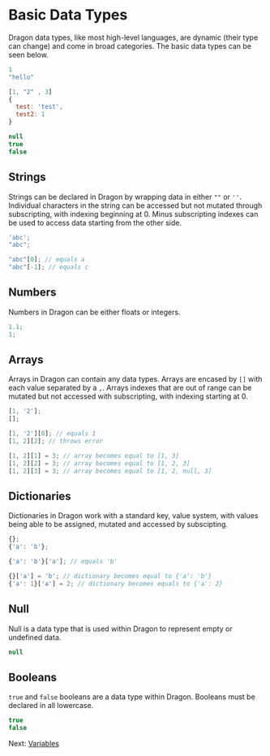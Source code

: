 # Basic Data Types

Dragon data types, like most high-level languages, are dynamic (their type can change) and come in broad categories. The basic data types can be seen below.

```js
1
"hello"

[1, "2" , 3]
{
  test: 'test',
  test2: 1
}

null
true
false
```

## Strings

Strings can be declared in Dragon by wrapping data in either `""` or `''`. Individual characters in the string can be accessed but not mutated through subscripting, with indexing beginning at 0. Minus subscripting indexes can be used to access data starting from the other side.

```js
'abc';
"abc";

"abc"[0]; // equals a
"abc"[-1]; // equals c
```

## Numbers

Numbers in Dragon can be either floats or integers.

```js
1.1;
1;
```

## Arrays

Arrays in Dragon can contain any data types. Arrays are encased by `[]` with each value separated by a `,`. Arrays indexes that are out of range can be mutated but not accessed with subscripting, with indexing starting at 0.

```js
[1, '2'];
[];

[1, '2'][0]; // equals 1
[1, 2][2]; // throws error

[1, 2][1] = 3; // array becomes equal to [1, 3]
[1, 2][2] = 3; // array becomes equal to [1, 2, 3]
[1, 2][3] = 3; // array becomes equal to [1, 2, null, 3]
```

## Dictionaries

Dictionaries in Dragon work with a standard key, value system, with values being able to be assigned, mutated and accessed by subscipting.

```js
{};
{'a': 'b'};

{'a': 'b'}['a']; // equals 'b'

{}['a'] = 'b'; // dictionary becomes equal to {'a': 'b'}
{'a': 1}['a'] = 2; // dictionary becomes equals to {'a': 2}
```

## Null

Null is a data type that is used within Dragon to represent empty or undefined data.

```js
null
```

## Booleans

`true` and `false` booleans are a data type within Dragon. Booleans must be declared in all lowercase.

```js
true
false
```

Next: [Variables](./variables.md)
